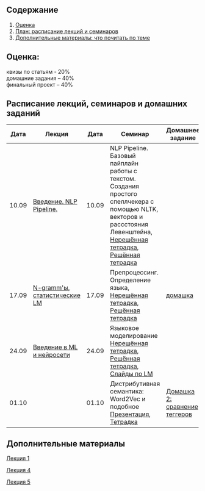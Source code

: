 ## Содержание
1. [Оценка](#score)
2. [План: расписание лекций и семинаров](#sched)
3. [Дополнительные материалы: что почитать по теме](#add)

## Оценка:<br><a name="score"/>
квизы по статьям - 20%<br>
домашние задания – 40% <br>
финальный проект – 40%<br>

## Расписание лекций, семинаров и домашних заданий<a name="sched"/>
|Дата|Лекция|Дата|Семинар|Домашнее задание|Ридинг|Дедлайн|
|-|-|-|-|-|-|-|
|10.09|[Введение. NLP Pipeline.](https://github.com/AlexanderOrloff/hse-nlp/blob/2024/2025/3rd_year/slides/1-intro.pdf)|10.09| NLP Pipeline. Базовый пайплайн работы с текстом. Создания простого спеллчекера с помощью NLTK, векторов и рассстояния Левенштейна, [Нерешённая тетрадка](seminars/sem1_pipeline_clean.ipynb), [Решённая тетрадка](seminars/sem1_pipeline_done.ipynb)||
|17.09|[N-gramm'ы, статистические LM](https://github.com/AlexanderOrloff/hse-nlp/tree/2024/2025/3rd_year/slides) |17.09|Препроцессинг. Определение языка, [Нерешённая тетрадка](seminars/sem2_language_detection_empty.ipynb), [Решённая тетрадка](seminars/sem2_language_detection_done.ipynb)|[домашка](https://github.com/AlexanderOrloff/hse-nlp/blob/2024/2025/3rd_year/Hometask_1.md)|Word Embeddings: [ридинг часть1](https://www.ruder.io/word-embeddings-1/) [ридинг часть2](https://www.ruder.io/word-embeddings-softmax/) [ридинг часть3](https://www.ruder.io/secret-word2vec/) |домашка к 29.09 23:59, ридинг к 01.10
|24.09|[Введение в ML и нейросети](https://github.com/AlexanderOrloff/hse-nlp/blob/2024/2025/3rd_year/slides/3-ml.pptx) |24.09|Языковое моделирование [Нерешённая тетрадка](seminars/sem3_language_Modeling_empty.ipynb), [Решённая тетрадка](seminars/sem3_language_modeling_done.ipynb), [Слайды по LM](https://docs.google.com/presentation/d/1fNmoLt0ibjpRZZ8yBwZm_w9Frcd15ye4TVDPbh5yJNQ/edit?usp=sharing)||||
|01.10| |01.10|Дистрибутивная семантика: Word2Vec и подобное [Презентация](https://docs.google.com/presentation/d/1ZSAlN-RDxS8uvX_tvYXDLjtY05UFLuRsfMF3M2vZCEQ/edit?usp=sharing), [Тетрадка](seminars/sem4_embedders_full.ipynb)|[Домашка 2: сравнение теггеров](Hometask_2.md)|[Соревнование Dialogue для морфологических парсеров](http://www.dialog-21.ru/media/1674/49.pdf)|домашка к 20.10 23:59, ридинг к 08.10

## Дополнительные материалы<a name="add"/>
[Лекция 1](Notes/1-intro.md)

[Лекция 4](Notes/4-pos.md)

[Лекция 5](Notes/5-parsing.md)
